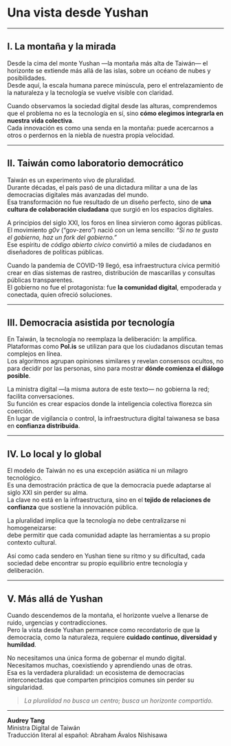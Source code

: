 # Una vista desde Yushan

---

## I. La montaña y la mirada

Desde la cima del monte Yushan —la montaña más alta de Taiwán— el horizonte se extiende más allá de las islas, sobre un océano de nubes y posibilidades.  
Desde aquí, la escala humana parece minúscula, pero el entrelazamiento de la naturaleza y la tecnología se vuelve visible con claridad.

Cuando observamos la sociedad digital desde las alturas, comprendemos que el problema no es la tecnología en sí, sino **cómo elegimos integrarla en nuestra vida colectiva**.  
Cada innovación es como una senda en la montaña: puede acercarnos a otros o perdernos en la niebla de nuestra propia velocidad.

---

## II. Taiwán como laboratorio democrático

Taiwán es un experimento vivo de pluralidad.  
Durante décadas, el país pasó de una dictadura militar a una de las democracias digitales más avanzadas del mundo.  
Esa transformación no fue resultado de un diseño perfecto, sino de **una cultura de colaboración ciudadana** que surgió en los espacios digitales.

A principios del siglo XXI, los foros en línea sirvieron como ágoras públicas.  
El movimiento *g0v* (“gov-zero”) nació con un lema sencillo: *“Si no te gusta el gobierno, haz un fork del gobierno.”*  
Ese espíritu de *código abierto cívico* convirtió a miles de ciudadanos en diseñadores de políticas públicas.

Cuando la pandemia de COVID-19 llegó, esa infraestructura cívica permitió crear en días sistemas de rastreo, distribución de mascarillas y consultas públicas transparentes.  
El gobierno no fue el protagonista: fue **la comunidad digital**, empoderada y conectada, quien ofreció soluciones.

---

## III. Democracia asistida por tecnología

En Taiwán, la tecnología no reemplaza la deliberación: la amplifica.  
Plataformas como **Pol.is** se utilizan para que los ciudadanos discutan temas complejos en línea.  
Los algoritmos agrupan opiniones similares y revelan consensos ocultos, no para decidir por las personas, sino para mostrar **dónde comienza el diálogo posible**.

La ministra digital —la misma autora de este texto— no gobierna la red; facilita conversaciones.  
Su función es crear espacios donde la inteligencia colectiva florezca sin coerción.  
En lugar de vigilancia o control, la infraestructura digital taiwanesa se basa en **confianza distribuida**.

---

## IV. Lo local y lo global

El modelo de Taiwán no es una excepción asiática ni un milagro tecnológico.  
Es una demostración práctica de que la democracia puede adaptarse al siglo XXI sin perder su alma.  
La clave no está en la infraestructura, sino en el **tejido de relaciones de confianza** que sostiene la innovación pública.

La pluralidad implica que la tecnología no debe centralizarse ni homogeneizarse:  
debe permitir que cada comunidad adapte las herramientas a su propio contexto cultural.

Así como cada sendero en Yushan tiene su ritmo y su dificultad, cada sociedad debe encontrar su propio equilibrio entre tecnología y deliberación.

---

## V. Más allá de Yushan

Cuando descendemos de la montaña, el horizonte vuelve a llenarse de ruido, urgencias y contradicciones.  
Pero la vista desde Yushan permanece como recordatorio de que la democracia, como la naturaleza, requiere **cuidado continuo, diversidad y humildad**.

No necesitamos una única forma de gobernar el mundo digital.  
Necesitamos muchas, coexistiendo y aprendiendo unas de otras.  
Esa es la verdadera pluralidad: un ecosistema de democracias interconectadas que comparten principios comunes sin perder su singularidad.

> *La pluralidad no busca un centro; busca un horizonte compartido.*

---

**Audrey Tang**  
Ministra Digital de Taiwán  
Traducción literal al español: Abraham Ávalos Nishisawa
